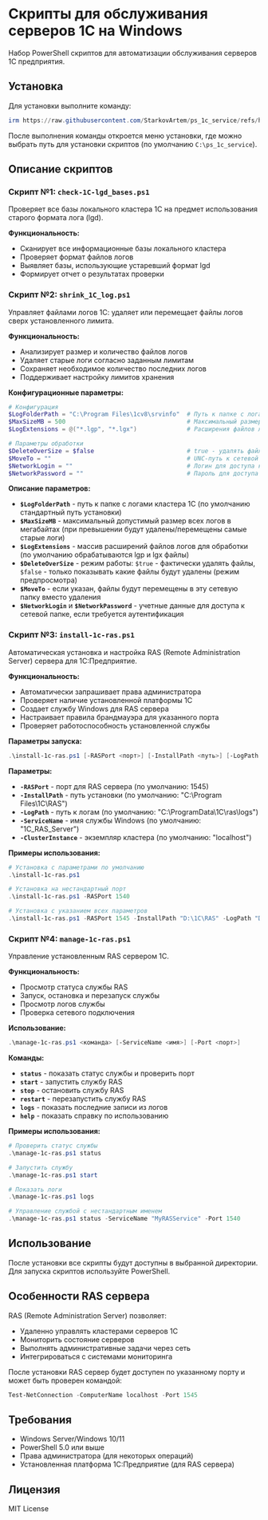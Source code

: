# Скрипты для обслуживания серверов 1С на Windows

Набор PowerShell скриптов для автоматизации обслуживания серверов 1С предприятия.

## Установка

Для установки выполните команду:

```powershell
irm https://raw.githubusercontent.com/StarkovArtem/ps_1c_service/refs/heads/main/setup.ps1 | iex
```

После выполнения команды откроется меню установки, где можно выбрать путь для установки скриптов (по умолчанию `C:\ps_1c_service`).

## Описание скриптов

### Скрипт №1: `check-1C-lgd_bases.ps1`

Проверяет все базы локального кластера 1С на предмет использования старого формата лога (lgd).

**Функциональность:**
- Сканирует все информационные базы локального кластера
- Проверяет формат файлов логов
- Выявляет базы, использующие устаревший формат lgd
- Формирует отчет о результатах проверки

### Скрипт №2: `shrink_1C_log.ps1`

Управляет файлами логов 1С: удаляет или перемещает файлы логов сверх установленного лимита.

**Функциональность:**
- Анализирует размер и количество файлов логов
- Удаляет старые логи согласно заданным лимитам
- Сохраняет необходимое количество последних логов
- Поддерживает настройку лимитов хранения

**Конфигурационные параметры:**

```powershell
# Конфигурация
$LogFolderPath = "C:\Program Files\1cv8\srvinfo"  # Путь к папке с логами 1С
$MaxSizeMB = 500                                  # Максимальный размер логов в МБ
$LogExtensions = @("*.lgp", "*.lgx")              # Расширения файлов логов для обработки

# Параметры обработки
$DeleteOverSize = $false                          # true - удалять файлы превышающие лимит, false - только показывать
$MoveTo = ""                                      # UNC-путь к сетевой папке для перемещения (например: "\\server\logs\1C")
$NetworkLogin = ""                                # Логин для доступа к сетевой папке
$NetworkPassword = ""                             # Пароль для доступа к сетевой папке
```

**Описание параметров:**
- **`$LogFolderPath`** - путь к папке с логами кластера 1С (по умолчанию стандартный путь установки)
- **`$MaxSizeMB`** - максимальный допустимый размер всех логов в мегабайтах (при превышении будут удалены/перемещены самые старые логи)
- **`$LogExtensions`** - массив расширений файлов логов для обработки (по умолчанию обрабатываются lgp и lgx файлы)
- **`$DeleteOverSize`** - режим работы: `$true` - фактически удалять файлы, `$false` - только показывать какие файлы будут удалены (режим предпросмотра)
- **`$MoveTo`** - если указан, файлы будут перемещены в эту сетевую папку вместо удаления
- **`$NetworkLogin`** и **`$NetworkPassword`** - учетные данные для доступа к сетевой папке, если требуется аутентификация

### Скрипт №3: `install-1c-ras.ps1`

Автоматическая установка и настройка RAS (Remote Administration Server) сервера для 1С:Предприятие.

**Функциональность:**
- Автоматически запрашивает права администратора
- Проверяет наличие установленной платформы 1С
- Создает службу Windows для RAS сервера
- Настраивает правила брандмауэра для указанного порта
- Проверяет работоспособность установленной службы

**Параметры запуска:**

```powershell
.\install-1c-ras.ps1 [-RASPort <порт>] [-InstallPath <путь>] [-LogPath <путь>] [-ServiceName <имя>] [-ClusterInstance <кластер>]
```

**Параметры:**
- **`-RASPort`** - порт для RAS сервера (по умолчанию: 1545)
- **`-InstallPath`** - путь установки (по умолчанию: "C:\Program Files\1C\RAS")
- **`-LogPath`** - путь к логам (по умолчанию: "C:\ProgramData\1C\ras\logs")
- **`-ServiceName`** - имя службы Windows (по умолчанию: "1C_RAS_Server")
- **`-ClusterInstance`** - экземпляр кластера (по умолчанию: "localhost")

**Примеры использования:**

```powershell
# Установка с параметрами по умолчанию
.\install-1c-ras.ps1

# Установка на нестандартный порт
.\install-1c-ras.ps1 -RASPort 1540

# Установка с указанием всех параметров
.\install-1c-ras.ps1 -RASPort 1545 -InstallPath "D:\1C\RAS" -LogPath "D:\Logs\1C\RAS" -ServiceName "MyRASService"
```

### Скрипт №4: `manage-1c-ras.ps1`

Управление установленным RAS сервером 1С.

**Функциональность:**
- Просмотр статуса службы RAS
- Запуск, остановка и перезапуск службы
- Просмотр логов службы
- Проверка сетевого подключения

**Использование:**

```powershell
.\manage-1c-ras.ps1 <команда> [-ServiceName <имя>] [-Port <порт>]
```

**Команды:**
- **`status`** - показать статус службы и проверить порт
- **`start`** - запустить службу RAS
- **`stop`** - остановить службу RAS
- **`restart`** - перезапустить службу RAS
- **`logs`** - показать последние записи из логов
- **`help`** - показать справку по использованию

**Примеры использования:**

```powershell
# Проверить статус службы
.\manage-1c-ras.ps1 status

# Запустить службу
.\manage-1c-ras.ps1 start

# Показать логи
.\manage-1c-ras.ps1 logs

# Управление службой с нестандартным именем
.\manage-1c-ras.ps1 status -ServiceName "MyRASService" -Port 1540
```

## Использование

После установки все скрипты будут доступны в выбранной директории. Для запуска скриптов используйте PowerShell.

## Особенности RAS сервера

RAS (Remote Administration Server) позволяет:
- Удаленно управлять кластерами серверов 1С
- Мониторить состояние серверов
- Выполнять административные задачи через сеть
- Интегрироваться с системами мониторинга

После установки RAS сервер будет доступен по указанному порту и может быть проверен командой:
```powershell
Test-NetConnection -ComputerName localhost -Port 1545
```

## Требования

- Windows Server/Windows 10/11
- PowerShell 5.0 или выше
- Права администратора (для некоторых операций)
- Установленная платформа 1С:Предприятие (для RAS сервера)

## Лицензия

MIT License